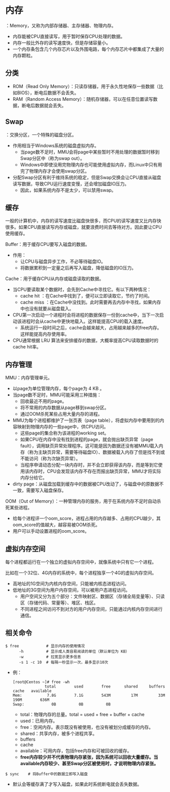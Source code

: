 # 内存

：Memory，又称为内部存储器、主存储器、物理内存。
- 内存能被CPU直接读写，用于暂时保存CPU处理的数据。
- 内存一般比外存的读写速度快，但是存储容量小。
- 一个内存条包含几个内存芯片以及外围电路，每个内存芯片中都集成了大量的内存颗粒。

## 分类

- ROM（Read Only Memory）：只读存储器，用于永久性地保存一些数据（比如BIOS），断电后数据不会丢失。
- RAM（Random Access Memory）：随机存储器，可以在任意位置读写数据，断电后数据就会丢失。

## Swap

：交换分区，一个特殊的磁盘分区。
- 作用相当于Windows系统的磁盘虚拟内存。
  - 当page数不足时，MMU会将page中某些暂时不用处理的数据暂时移到Swap分区中（称为swap out）。
  - Windows中即使没用完物理内存也可能使用虚拟内存，而Linux中只有用完了物理内存才会使用swap分区。
- 分配Swap分区有利于维持系统的稳定，但是Swap交换会让CPU直接从磁盘读写数据，导致CPU运行速度变慢，还会增加磁盘IO压力。
  - 因此，如果系统内存不是太少，可以禁用swap。

## 缓存

一般的计算机中，内存的读写速度比磁盘快很多，而CPU的读写速度又比内存快很多。如果CPU直接读写内存或磁盘，就要浪费时间去等待对方。因此要让CPU使用缓存。

Buffer：用于缓存CPU要写入磁盘的数据。
- 作用：
  - 让CPU与磁盘异步工作，不必等待磁盘IO。
  - 将数据累积到一定量之后再写入磁盘，降低磁盘的IO压力。

Cache：用于缓存CPU从内存或磁盘读取的数据。
- 当CPU要读取某个数据时，会先到Cache中寻找它。有以下两种情况：
  - cache hit ：在Cache中找到了，便可以立即读取它，节约了时间。
  - cache miss ：在Cache中没找到。此时需要再去内存中寻找，如果内存中也没有就要从磁盘载入。
- CPU第一次启动一个进程时会将进程的数据保存一份到cache中，当下一次启动该进程时会从cache中更快地载入。这样能提高CPU的载入速度。
  - 系统运行一段时间之后，cache会越来越大，占用越来越多的free内存。这样能提高内存使用率。
- CPU通常根据 LRU 算法来安排缓存的数据，大概率提高CPU读取数据时的cache hit率。

## 内存管理

MMU：内存管理单元。
- 以page为单位管理内存，每个page为 4 KB 。
- 当page数不足时，MMU可能采用三种措施：
  - 回收最近不用的page。
  - 将不常用的内存数据从page移到swap分区。
  - 通过OOM杀死某些占用大量内存的进程。
- MMU为每个进程都维护了一张页表（page table），将虚拟内存中要用到的内容映射到物理内存的一些page中，供CPU访问。
  - 这些page的集合称为该进程的working set。
  - 如果CPU在内存中没有找到进程的page，就会抛出缺页异常（page fault），调用缺页异常处理程序。这可能是因为数据还没有被MMU载入内存（称为主缺页异常，需要等待磁盘IO）、数据被载入内存了但是找不到或不能访问（称为次缺页异常）。
  - 当程序申请动态分配一块内存时，并不会立即获得该内存，而是等到它使用该内存时，CPU会发现该内存不存在而报出缺页异常，MMU才将实际内存分给它。
- dirty page：从磁盘加载到缓存中的数据被CPU改动了，与磁盘中的原数据不一致，需要写入磁盘保存。

OOM（Out of Memory）：一种管理内存的服务，用于在系统内存不足时自动杀死某些进程。
- 给每个进程评一个oom_score，进程占用的内存越多、占用的CPU越少，其oom_score的值越大，越容易被OOM杀死。
- 用户可以手动设置进程的oom_score。

## 虚拟内存空间

每个进程都运行在一个独立的虚拟内存空间中，就像系统中只有它一个进程。

比如在一个32位、4G内存的系统中，每个进程独享一个4G的虚拟内存空间。
- 高地址的1G空间为内核内存空间，只能被内核态进程访问。
- 低地址的3G空间为用户内存空间，可以被用户态进程访问。
  - 用户空间又分为五个部分：文件映射区、数据区（存储全局变量等）、只读区（存储代码、常量等）、堆区、栈区。
  - 不同进程之间访问不到对方的用户内存空间，只能通过内核内存空间进行通信。

## 相关命令

```shell
$ free            # 显示内存的使用情况
      -h          # 显示成人类容易阅读的单位（默认单位为 KB）
      -w          # 拉宽显示更多信息
      -s 1 -c 10  # 每隔一秒显示一次，最多显示10次
```
- 例：
    ```
    [root@Centos ~]# free -wh
                  total        used        free      shared     buffers       cache   available
    Mem:           7.8G        7.1G        543M         17M         33M        190M        636M
    Swap:            0B          0B          0B
    ```
    - total：物理内存的总量。total = used + free + buffer + cache
    - used：已用内存。
    - free：空闲内存。表示既没有被使用，也没有被划分成缓存的内存。
    - shared：共享内存，被多个进程共享。
    - buffers
    - cache
    - available：可用内存，包括free内存和可被回收的缓存。
    - **free内存较少并不代表物理内存紧张，因为系统可以回收大量缓存。当available内存较少、甚至Swap分区被使用时，才说明物理内存紧张。**

```shell
$ sync    # 将Buffer中的数据立即写入磁盘
```
- 默认会等缓存满了才写入磁盘，如果此时系统断电就会丢失数据。
